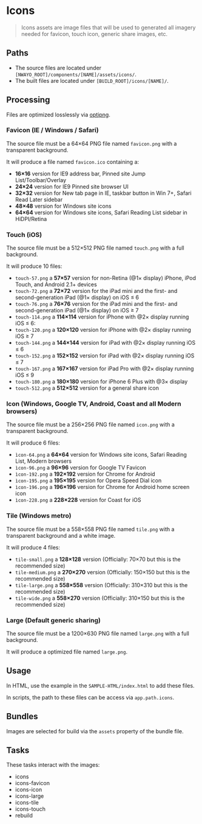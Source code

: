 # Icons
> Icons assets are image files that will be used to generated all imagery needed for favicon, touch icon, generic share images, etc.


## Paths
- The source files are located under `[NWAYO_ROOT]/components/[NAME]/assets/icons/`.
- The built files are located under `[BUILD_ROOT]/icons/[NAME]/`.


## Processing
Files are optimized losslessly via [optipng](http://optipng.sourceforge.net).

### Favicon (IE / Windows / Safari)
The source file must be a 64×64 PNG file named `favicon.png` with a transparent background.

It will produce a file named `favicon.ico` containing a:
- **16×16** version for IE9 address bar, Pinned site Jump List/Toolbar/Overlay
- **24×24** version for IE9 Pinned site browser UI
- **32×32** version for New tab page in IE, taskbar button in Win 7+, Safari Read Later sidebar
- **48×48** version for Windows site icons
- **64×64** version for Windows site icons, Safari Reading List sidebar in HiDPI/Retina


### Touch (iOS)
The source file must be a 512×512 PNG file named `touch.png` with a full background.

It will produce 10 files:
- `touch-57.png`  a   **57×57** version for non-Retina (@1× display) iPhone, iPod Touch, and Android 2.1+ devices
- `touch-72.png`  a   **72×72** version for the iPad mini and the first- and second-generation iPad (@1× display) on iOS ≤ 6
- `touch-76.png`  a   **76×76** version for the iPad mini and the first- and second-generation iPad (@1× display) on iOS ≥ 7
- `touch-114.png` a **114×114** version for iPhone with @2× display running iOS ≤ 6:
- `touch-120.png` a **120×120** version for iPhone with @2× display running iOS ≥ 7
- `touch-144.png` a **144×144** version for iPad with @2× display running iOS ≤ 6
- `touch-152.png` a **152×152** version for iPad with @2× display running iOS ≤ 7
- `touch-167.png` a **167×167** version for iPad Pro with @2× display running iOS ≤ 9
- `touch-180.png` a **180×180** version for iPhone 6 Plus with @3× display
- `touch-512.png` a **512×512** version for a general share icon


### Icon (Windows, Google TV, Android, Coast and all Modern browsers)
The source file must be a 256×256 PNG file named `icon.png` with a transparent background.

It will produce 6 files:
- `ìcon-64.png`  a   **64×64** version for Windows site icons, Safari Reading List, Modern browsers
- `ìcon-96.png`  a   **96×96** version for Google TV Favicon
- `ìcon-192.png` a **192×192** version for Chrome for Android
- `ìcon-195.png` a **195×195** version for Opera Speed Dial icon
- `ìcon-196.png` a **196×196** version for Chrome for Android home screen icon
- `ìcon-228.png` a **228×228** version for Coast for iOS


### Tile (Windows metro)
The source file must be a 558×558 PNG file named `tile.png` with a transparent background and a white image.

It will produce 4 files:
- `tile-small.png`  a **128×128** version (Officially:   70×70 but this is the recommended size)
- `tile-medium.png` a **270×270** version (Officially: 150×150 but this is the recommended size)
- `tile-large.png`  a **558×558** version (Officially: 310×310 but this is the recommended size)
- `tile-wide.png`   a **558×270** version (Officially: 310×150 but this is the recommended size)


### Large (Default generic sharing)
The source file must be a 1200×630 PNG file named `large.png` with a full background.

It will produce a optimized file named `large.png`.



## Usage
In HTML, use the example in the `SAMPLE-HTML/index.html` to add these files.

In scripts, the path to these files can be access via `app.path.icons`.


## Bundles
Images are selected for build via the `assets` property of the bundle file.


## Tasks
These tasks interact with the images:
- icons
- icons-favicon
- icons-icon
- icons-large
- icons-tile
- icons-touch
- rebuild
